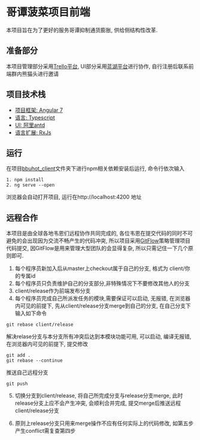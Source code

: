 # 哥谭菠菜项目前端

本项目旨在为了更好的服务哥谭抑制通货膨胀, 供给侧结构性改革.

## 准备部分

本项目管理部分采用[Trello平台](https://trello.com/), UI部分采用[蓝湖平台](https://lanhuapp.com/web/#/item)进行协作, 自行注册后联系前端群内熊猫头进行邀请

## 项目技术栈

- [项目框架: Angular 7](https://www.angular.cn/)
- [语言: Typescript](https://www.tslang.cn/)
- [UI: 阿里antd](https://ng.ant.design/)
- [语言扩展: RxJs](https://cn.rx.js.org/)

## 运行

在项目[bbuhot_client](https://github.com/yhvictor/bbuhot/tree/master/bbuhot_client)文件夹下进行npm相关依赖安装后运行, 命令行依次输入

```shell
1. npm install
2. ng serve --open
```

浏览器会自动打开项目, 运行在http://localhost:4200  地址

## 远程合作

本项目是由全球各地韦恩们远程协作共同完成的, 各位韦恩在提交代码的同时不可避免的会出现因为交流不畅产生的代码冲突, 所以项目采用[GitFlow](https://www.cnblogs.com/myqianlan/p/4195994.html)策略管理项目代码提交, 因GitFlow是用来管理大型团队的会显得复杂, 所以只需记住一下几个原则即可.

1. 每个程序员新加入后从master上checkout属于自己的分支, 格式为 client/你的专属id 
2. 每个程序员只负责维护自己的分支部分,非特殊情况下不要修改其他人的分支
3. client/release作为前端发布分支
4. 每个程序员完成自己所派发任务的模块,需要保证可以启动, 无报错, 在浏览器内可见的前提下, 先从client/release分支merge到自己的分支, 在自己分支下输入如下命令

```
git rebase client/release
```

解决relase分支与本分支所有冲突后达到本模块功能可用, 可以启动, 编译无报错, 在浏览器内可见的前提下, 提交修改

```
git add .
git rebase --continue
```

推送自己远程分支

```
git push
```

5. 切换分支到client/release, 将自己所完成分支与release分支merge, 此时release分支上应不会产生冲突, 会顺利合并完成, 提交merge后推送远程client/release分支

6. 原则上release分支只用来merge操作不应有任何实际上的代码修改, 如第五步产生conflict需复查第四步
